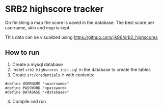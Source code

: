 # SRB2 highscore tracker

On finishing a map the score is saved in the database.
The best score per username, skin and map is kept.

This data can be visualized using https://github.com/jjk96/srb2_highscores

## How to run

1. Create a mysql database
2. Insert `srb2_highscores_init.sql` in the database to create the tables
3. Create `src/credentials.h` with contents:
```
#define USERNAME "<username>" 
#define PASSWORD "<password> 
#define DATABASE "<database>"
```
4. Compile and run
